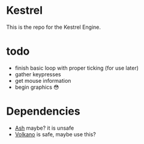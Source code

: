 # Kestrel

This is the repo for the Kestrel Engine.

# todo
* finish basic loop with proper ticking (for use later)
* gather keypresses
* get mouse information
* begin graphics 😳

# Dependencies
* [Ash](https://github.com/MaikKlein/ash) maybe? it is unsafe
* [Volkano](https://github.com/vulkano-rs/vulkano) is safe, maybe use this?